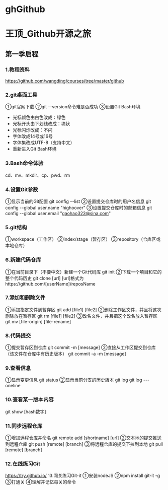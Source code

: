 # ghGithub

# 王顶_Github开源之旅

## 第一季启程

### 1.教程资料
https://github.com/wangding/courses/tree/master/github
### 2.git桌面工具
①git官网下载
②git --version命令难是否成功
③设置Git Bash环境
- 光标颜色由白色改成：绿色
- 光标开头由下划线改成：块状
- 光标闪烁改成：不闪
- 字体改成14号或16号
- 字体集改成UTF-8（支持中文）
- 重新进入Git Bash环境
### 3.Bash命令体验
cd、mv、mkdir、cp、pwd、rm
### 4.设置Git参数
①显示当前的Git配置
git config --list
②设置提交仓库时的用户名信息
git config --global user.name "highoover"
③设置提交仓库时的邮箱信息
git config --global user.email "gaohao323@sina.com"
### 5.git结构
①workspace（工作区）
②index/stage（暂存区）
③repository（仓库区或本地仓库）
### 6.新建代码仓库
①在当前目录下（不要中文）新建一个Git代码库
git init
②下载一个项目和它的整个代码历史
git clone [url]
[url]格式为https://github.com/[userName]/reposName
### 7.添加和删除文件
①添加指定文件到暂存区
git add [file1] [file2]
②删除工作区文件，并且将这次删除放在暂存区
git rm [file1] [file2]
③改名文件，并且把这个改名放入暂存区
git mv [file-origin] [file-rename]
### 8.代码提交
①提交暂存区到仓库
git commit -m [message]
②直接从工作区提交到仓库（该文件在仓库中有历史版本）
git commit -a -m [message]
### 9.查看信息
①显示变更信息
git status
②显示当前分支的历史版本
git log
git log ---oneline
### 10.查看某一版本内容
git show [hash数字]
### 11.同步远程仓库
①增加远程仓库并命名
git remote add [shortname] [url]
②交本地的提交推送到远程仓库
git push [remote] [branch]
③将远程仓库的提交下拉到本地
git pull [remote] [branch]
### 12.在线练习Git
https://try.github.io/
13.闯关练习Git-it
①安装nodeJS
②npm install git-it -g
③打通关
④理解并记忆每关的命令
